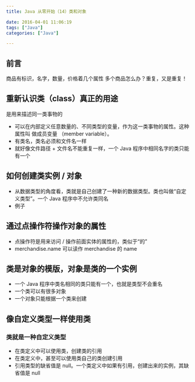 ```yaml
---
title: Java 从零开始（14）类和对象

date: 2016-04-01 11:06:19
tags: ["Java"]
categories: ["Java"]

---
```


## 前言

商品有标识，名字，数量，价格着几个属性
多个商品怎么办？重复，又是重复！

## 重新认识类（class）真正的用途

是用来描述同一类事物的
- 可以在内部定义任意数量的、不同类型的变量，作为这一类事物的属性。这种属性叫
做成员变量 （member variable）。
- 有类名，类名必须和文件名一样
- 就好像文件路径 + 文件名不能重复一样，一个 Java 程序中相同名字的类只能有一个

## 如何创建类实例 / 对象

- 从数据类型的角度看，类就是自己创建了一种新的数据类型。类也叫做“自定义类型”。一个 Java 程序中不允许类同名
- 例子

## 通过点操作符操作对象的属性

- 点操作符是用来访问 / 操作前面实体的属性的，类似于“的”
- merchandise.name 可以读作 merchandise 的 name

## 类是对象的模版，对象是类的一个实例

- 一个 Java 程序中类名相同的类只能有一个，也就是类型不会重名
- 一个类可以有很多对象
- 一个对象只能根据一个类来创建

## 像自定义类型一样使用类

### 类就是一种自定义类型

- 在类定义中可以使用类，创建类的引用
- 在类定义中，甚至可以使用类自己的类创建引用
- 引用类型的缺省值是 null。一个类定义中如果有引用，创建出来的实例，其缺省值是 null
